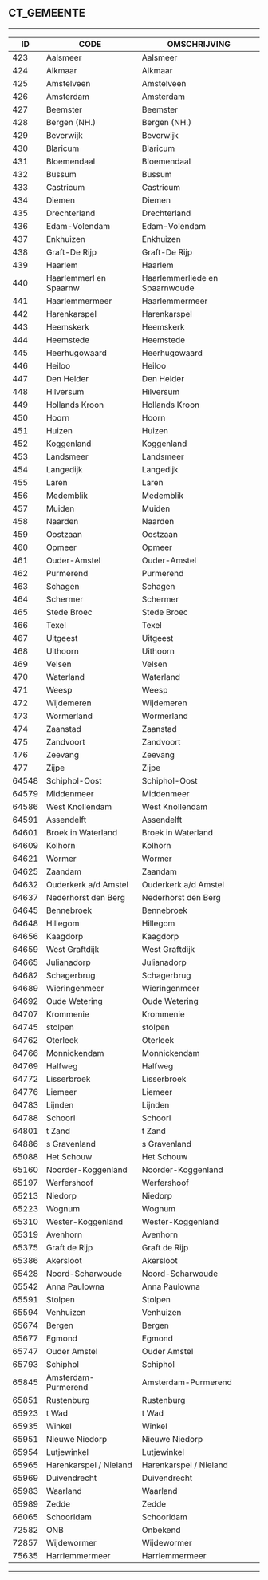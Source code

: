 ## CT_GEMEENTE

***

|ID                              	|CODE          	|OMSCHRIJVING|
|------                          	|----          	|-----    |
|423|Aalsmeer|Aalsmeer|
|424|Alkmaar|Alkmaar|
|425|Amstelveen|Amstelveen|
|426|Amsterdam|Amsterdam|
|427|Beemster|Beemster|
|428|Bergen (NH.)|Bergen (NH.)|
|429|Beverwijk|Beverwijk|
|430|Blaricum|Blaricum|
|431|Bloemendaal|Bloemendaal|
|432|Bussum|Bussum|
|433|Castricum|Castricum|
|434|Diemen|Diemen|
|435|Drechterland|Drechterland|
|436|Edam-Volendam|Edam-Volendam|
|437|Enkhuizen|Enkhuizen|
|438|Graft-De Rijp|Graft-De Rijp|
|439|Haarlem|Haarlem|
|440|Haarlemmerl en Spaarnw|Haarlemmerliede en Spaarnwoude|
|441|Haarlemmermeer|Haarlemmermeer|
|442|Harenkarspel|Harenkarspel|
|443|Heemskerk|Heemskerk|
|444|Heemstede|Heemstede|
|445|Heerhugowaard|Heerhugowaard|
|446|Heiloo|Heiloo|
|447|Den Helder|Den Helder|
|448|Hilversum|Hilversum|
|449|Hollands Kroon|Hollands Kroon|
|450|Hoorn|Hoorn|
|451|Huizen|Huizen|
|452|Koggenland|Koggenland|
|453|Landsmeer|Landsmeer|
|454|Langedijk|Langedijk|
|455|Laren|Laren|
|456|Medemblik|Medemblik|
|457|Muiden|Muiden|
|458|Naarden|Naarden|
|459|Oostzaan|Oostzaan|
|460|Opmeer|Opmeer|
|461|Ouder-Amstel|Ouder-Amstel|
|462|Purmerend|Purmerend|
|463|Schagen|Schagen|
|464|Schermer|Schermer|
|465|Stede Broec|Stede Broec|
|466|Texel|Texel|
|467|Uitgeest|Uitgeest|
|468|Uithoorn|Uithoorn|
|469|Velsen|Velsen|
|470|Waterland|Waterland|
|471|Weesp|Weesp|
|472|Wijdemeren|Wijdemeren|
|473|Wormerland|Wormerland|
|474|Zaanstad|Zaanstad|
|475|Zandvoort|Zandvoort|
|476|Zeevang|Zeevang|
|477|Zijpe|Zijpe|
|64548|Schiphol-Oost|Schiphol-Oost|
|64579|Middenmeer|Middenmeer|
|64586|West Knollendam|West Knollendam|
|64591|Assendelft|Assendelft|
|64601|Broek in Waterland|Broek in Waterland|
|64609|Kolhorn|Kolhorn|
|64621|Wormer|Wormer|
|64625|Zaandam|Zaandam|
|64632|Ouderkerk a/d Amstel|Ouderkerk a/d Amstel|
|64637|Nederhorst den Berg|Nederhorst den Berg|
|64645|Bennebroek|Bennebroek|
|64648|Hillegom|Hillegom|
|64656|Kaagdorp|Kaagdorp|
|64659|West Graftdijk|West Graftdijk|
|64665|Julianadorp|Julianadorp|
|64682|Schagerbrug|Schagerbrug|
|64689|Wieringenmeer|Wieringenmeer|
|64692|Oude Wetering|Oude Wetering|
|64707|Krommenie|Krommenie|
|64745|stolpen|stolpen|
|64762|Oterleek|Oterleek|
|64766|Monnickendam|Monnickendam|
|64769|Halfweg|Halfweg|
|64772|Lisserbroek|Lisserbroek|
|64776|Liemeer|Liemeer|
|64783|Lijnden|Lijnden|
|64788|Schoorl|Schoorl|
|64801|t Zand|t Zand|
|64886|s Gravenland|s Gravenland|
|65088|Het Schouw|Het Schouw|
|65160|Noorder-Koggenland|Noorder-Koggenland|
|65197|Werfershoof|Werfershoof|
|65213|Niedorp|Niedorp|
|65223|Wognum|Wognum|
|65310|Wester-Koggenland|Wester-Koggenland|
|65319|Avenhorn|Avenhorn|
|65375|Graft de Rijp|Graft de Rijp|
|65386|Akersloot|Akersloot|
|65428|Noord-Scharwoude|Noord-Scharwoude|
|65542|Anna Paulowna|Anna Paulowna|
|65591|Stolpen|Stolpen|
|65594|Venhuizen|Venhuizen|
|65674|Bergen|Bergen|
|65677|Egmond|Egmond|
|65747|Ouder Amstel|Ouder Amstel|
|65793|Schiphol|Schiphol|
|65845|Amsterdam-Purmerend|Amsterdam-Purmerend|
|65851|Rustenburg|Rustenburg|
|65923|t Wad|t Wad|
|65935|Winkel|Winkel|
|65951|Nieuwe Niedorp|Nieuwe Niedorp|
|65954|Lutjewinkel|Lutjewinkel|
|65965|Harenkarspel / Nieland|Harenkarspel / Nieland|
|65969|Duivendrecht|Duivendrecht|
|65983|Waarland|Waarland|
|65989|Zedde|Zedde|
|66065|Schoorldam|Schoorldam|
|72582|ONB|Onbekend|
|72857|Wijdewormer|Wijdewormer|
|75635|Harrlemmermeer|Harrlemmermeer|


***
